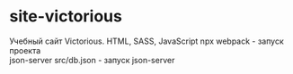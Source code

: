 # site-victorious
Учебный сайт Victorious. HTML, SASS, JavaScript
npx webpack - запуск проекта  
json-server src/db.json - запуск json-server